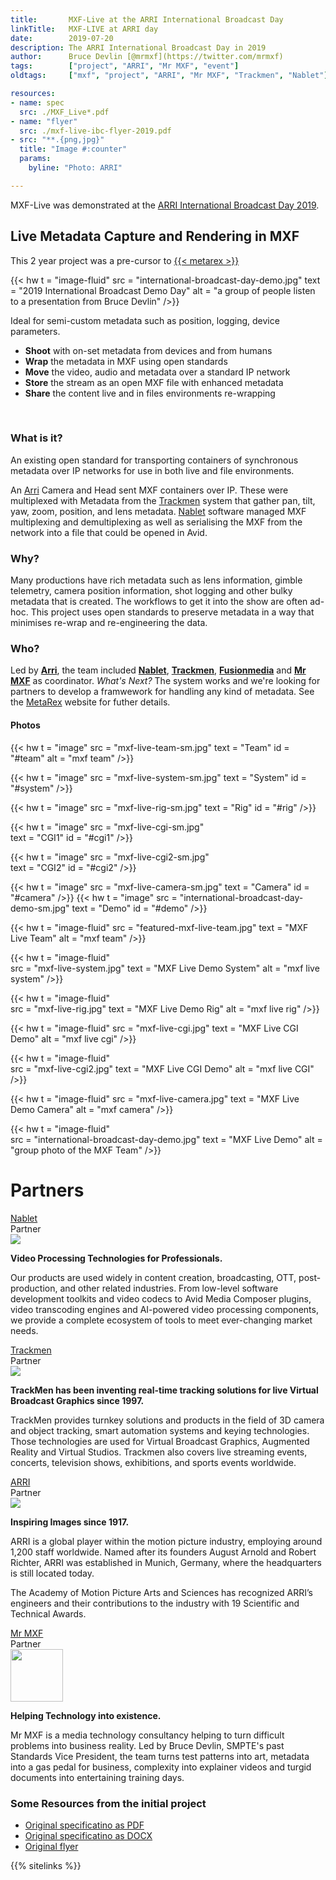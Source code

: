 ```yaml
---
title:       MXF-Live at the ARRI International Broadcast Day
linkTitle:   MXF-LIVE at ARRI day
date:        2019-07-20
description: The ARRI International Broadcast Day in 2019
author:      Bruce Devlin [@mrmxf](https://twitter.com/mrmxf)
tags:        ["project", "ARRI", "Mr MXF", "event"]
oldtags:     ["mxf", "project", "ARRI", "Mr MXF", "Trackmen", "Nablet"]

resources:
- name: spec
  src: ./MXF_Live*.pdf
- name: "flyer"
  src: ./mxf-live-ibc-flyer-2019.pdf
- src: "**.{png,jpg}"
  title: "Image #:counter"
  params:
    byline: "Photo: ARRI"

---
```


MXF-Live was demonstrated at the [ARRI International Broadcast Day
2019](https://www.arri.com/en/solutions/broadcast/broadcast-day-2019).

## Live Metadata Capture and Rendering in MXF

This 2 year project was a pre-cursor to [{{< metarex >}}](https://metarex.media)

{{< hw t = "image-fluid"
    src  = "international-broadcast-day-demo.jpg"
    text = "2019 International Broadcast Demo Day"
    alt = "a group of people listen to a presentation from Bruce Devlin"
/>}}

Ideal for semi-custom metadata such as position, logging, device parameters. 

* **Shoot** with on-set metadata from devices and from humans<br>
* **Wrap** the metadata in MXF using open standards<br>
* **Move** the video, audio and metadata over a standard IP network<br>
* **Store** the stream as an open MXF file with enhanced metadata<br>
* **Share** the content live and in files environments re-wrapping

<a id="what" style="float:none;clear:both;">&nbsp;</a>

### What is it?

An existing open standard for transporting containers of synchronous metadata
over IP networks for use in both live and file environments.

An [Arri] Camera and Head sent MXF containers over IP. These were multiplexed
with Metadata from the [Trackmen] system that gather pan, tilt, yaw, zoom,
position, and lens metadata. [Nablet] software managed MXF multiplexing and
demultiplexing as well as serialising the MXF from the network into a file that
could be opened in Avid.

<a id="why" ></a>

### Why?

Many productions have rich metadata such as lens information, gimble telemetry,
camera position information, shot logging and other bulky metadata that is
created. The workflows to get it into the show are often ad-hoc. This project
uses open standards to preserve metadata in a way that minimises re-wrap and
re-engineering the data.

<a id="who" ></a>

### Who?

Led by **[Arri]**, the team included **[Nablet]**, **[Trackmen]**,
**[Fusionmedia]** and **[Mr MXF]** as coordinator. 
_What's Next?_ The system works and we're looking for partners to develop a framwework for handling any
kind of metadata. See the [MetaRex] website for futher details. 


#### Photos

<div class = "ui tiny images">
{{< hw t  = "image" 
     src  = "mxf-live-team-sm.jpg"
     text = "Team"
     id   =  "#team"
     alt  = "mxf team"
/>}}

{{< hw t = "image" 
     src = "mxf-live-system-sm.jpg"
     text = "System"
     id =  "#system" 
/>}}

{{< hw t = "image" 
     src = "mxf-live-rig-sm.jpg"
     text = "Rig" 
     id =  "#rig"
/>}}

{{< hw t = "image" 
     src = "mxf-live-cgi-sm.jpg"   
     text = "CGI1"
     id = "#cgi1"
/>}}

{{< hw t = "image" 
     src = "mxf-live-cgi2-sm.jpg"  
     text = "CGI2"
     id = "#cgi2"
/>}}

{{< hw t = "image" 
     src = "mxf-live-camera-sm.jpg" 
     text = "Camera" 
     id = "#camera"
/>}}
{{< hw t = "image" 
     src = "international-broadcast-day-demo-sm.jpg" 
     text = "Demo"
     id = "#demo"
/>}}
</div>

<a id="team"></a>

{{< hw t = "image-fluid"
    src  = "featured-mxf-live-team.jpg"
    text = "MXF Live Team"
    alt = "mxf team"
/>}}

<a id="system" ></a>

{{< hw t = "image-fluid"  
    src = "mxf-live-system.jpg" 
    text = "MXF Live Demo System"
    alt = "mxf live system"
/>}}

<a id="rig" ></a>


{{< hw t = "image-fluid"  
    src = "mxf-live-rig.jpg" 
    text = "MXF Live Demo Rig"
    alt = "mxf live rig"
/>}}

<a id="cgi1" ></a>


{{< hw t = "image-fluid" 
    src = "mxf-live-cgi.jpg" 
    text = "MXF Live CGI Demo"
    alt = "mxf live cgi"
/>}}

<a id="cgi2" ></a>


{{< hw t = "image-fluid"  
    src = "mxf-live-cgi2.jpg" 
    text = "MXF Live CGI Demo"
    alt = "mxf live CGI"
/>}}

<a id="camera" ></a>

{{< hw t = "image-fluid"
    src  = "mxf-live-camera.jpg"
    text = "MXF Live Demo Camera"
    alt = "mxf camera"
/>}}

<a id="demo" ></a>

{{< hw t = "image-fluid"  
  src  = "international-broadcast-day-demo.jpg"
  text = "MXF Live Demo"
  alt = "group photo of the MXF Team"
/>}}

# Partners

<a id="nablet"></a>
<div class="ui horizontal fluid card">
  <div class="content">
    <div class="header">
      <a target="_blank" href="https://nablet.com">Nablet</a>
    </div>
    <div class="meta">
      <span class="category">Partner</span>
    </div>
    <div class="description">
    <div class="ui small right floated image">
      <img src="logo-nablet.png">
    </div>
      <p><strong>Video Processing Technologies for Professionals.</strong>
      </p>
      <p>Our products are used widely in content creation, broadcasting, OTT,
         post-production, and other related industries. From low-level software
         development toolkits and video codecs to Avid Media Composer plugins,
         video transcoding engines and AI-powered video processing components,
         we provide a complete ecosystem of tools to meet ever-changing market
         needs.
      </p>
    </div>
  </div>
</div>

<a id="trackmen"></a>
<div class="ui horizontal fluid card">
  <div class="content">
    <div class="header">
      <a target="_blank" href="https://www.trackmen.de/">Trackmen</a>
    </div>
    <div class="meta">
      <span class="category">Partner</span>
    </div>
    <div class="description">
    <div class="ui small right floated image">
      <img src="logo-trackmen.jpg">
    </div>
      <p><strong>TrackMen has been inventing real-time tracking solutions
          for live Virtual Broadcast Graphics since 1997.</strong>
      </p>
      <p>TrackMen provides turnkey solutions and products in the field of 3D
         camera and object tracking, smart automation systems and keying
         technologies. Those technologies are used for Virtual Broadcast
         Graphics, Augmented Reality and Virtual Studios. Trackmen also covers
         live streaming events, concerts, television shows, exhibitions,
         and sports events worldwide.
      </p>
    </div>
  </div>
</div>

<a id="arri"></a>
<div class="ui horizontal fluid card">
  <div class="content">
    <div class="header">
      <a target="_blank" href="https://arri.com">ARRI</a>
    </div>
    <div class="meta">
      <span class="category">Partner</span>
    </div>
    <div class="description">
    <div class="ui tiny right floated image">
      <img src="logo-arri.svg">
    </div>
      <p><strong>Inspiring Images since 1917.</strong></p>
      <p>ARRI is a global player within the motion picture industry, employing
       around 1,200 staff worldwide. Named after its founders August Arnold and
       Robert Richter, ARRI was established in Munich, Germany, where the
       headquarters is still located today.</p>
       <p>The Academy of Motion Picture Arts and Sciences has recognized ARRI’s
       engineers and their contributions to the industry with 19 Scientific and
       Technical Awards.</p>
    </div>
  </div>
</div>

<a id="mrmxf"></a>
<div class="ui horizontal fluid card">
  <div class="content">
    <div class="header">
      <a target="_blank" href="https://mrmxf.com">Mr MXF</a>
    </div>
    <div class="meta">
      <span class="category">Partner</span>
    </div>
    <div class="description">
    <div class="ui tiny right floated image" >
      <img src="logo-mrmxf.svg" style="height:6em;">
    </div>
      <p><strong>Helping Technology into existence.</strong></p>
      <p>Mr MXF is a media technology consultancy helping to turn difficult
      problems into business reality. Led by Bruce Devlin, SMPTE's past
      Standards Vice President, the team turns test patterns into art, metadata
      into a gas pedal for business, complexity into explainer videos and
      turgid documents into entertaining training days.
      </p>
    </div>
  </div>
</div>

### Some Resources from the initial project

* <i class="file pdf outline icon"></i>[Original specificatino as PDF](/downloads/mxf-live/MXF_Live_Streaming_Specification_Draft_v.100_2019-10-23.pdf)
* <i class="file word icon"></i>[Original specificatino as DOCX](/downloads/mxf-live/metastream-specification(github).docx)
* <i class="file pdf outline icon"></i>[Original flyer](/downloads/mxf-live/mxf-live-ibc-flyer-2019.pdf)

[metarex]:      https://metarex.media
[arri]:         #arri
[nablet]:       #nablet
[mr mxf]:       #mrmxf
[trackmen]:     #trackmen
[fusionmedia]:  mailto:kevin@fusionmedia.uk.com

{{% sitelinks %}}

